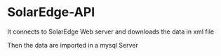 # SolarEdge-API
It connects to SolarEdge Web server and downloads the data in xml file

Then the data are imported in a mysql Server
